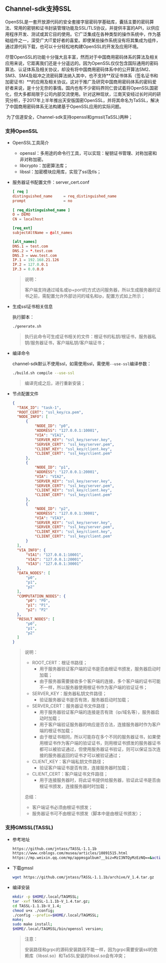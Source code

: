 ## Channel-sdk支持SSL

​		OpenSSL是一套开放源代码的安全套接字层密码学基础库，囊括主要的密码算法、常用的密钥和证书封装管理功能及SSL/TLS协议，并提供丰富的API，以供应用程序开发、测试或其它目的使用。它广泛集成在各种类型的操作系统中，作为基础组件之一，深受广大IT爱好者的喜爱。即使某些操作系统没有将其集成为组件，通过源代码下载，也可以十分轻松地构建OpenSSL的开发及应用环境。

​		尽管OpenSSL的功能十分强大且丰富，然而对于中国商用密码体系的算法及相关应用来说，它距离我们还是十分遥远的。因为OpenSSL仅仅包含国际通用的密码算法、认证体系及相关协议，却没有将中国商用密码体系中的公开算法SM2、SM3、SM4及祖冲之流密码算法纳入其中，也不支持**双证书体系（签名证书和加密证书）**的应用及相关协议。这对于推广及研究中国商用密码体系的密码爱好者来说，是十分无奈的事情。国内也有不少密码界同仁尝试着将OpenSSL国密化，但大多都局限于公司内部交流使用。针对这种现状，江南天安经过长时间的研究分析，于2017年上半年推出天安版国密OpenSSL，并将其命名为TaSSL，解决了中国商用密码体系无法构建基于OpenSSL应用的实际问题。

​		为了信道安全，Channel-sdk支持openssl和gmssl(TaSSL)两种；

### 支持OpenSSL

- OpenSSL工具简介
  - openssl：多用途的命令行工具，可以实现：秘钥证书管理、对称加密和非对称加密。
  -  libcrypto：加密算法库；
  - libssl：加密模块应用库，实现了ssl及tls；

- 服务器证书配置文件：server_cert.conf

  ```toml
  [ req ]
  distinguished_name     = req_distinguished_name
  prompt                 = no
   
  [ req_distinguished_name ]
  O = DEMO
  CN = localhost
  
  [req_ext]
  subjectAltName = @alt_names
  
  [alt_names]
  DNS.1 = test.com
  DNS.2 = *.test.com
  DNS.3 = www.test.com
  IP.1 = 192.168.21.126
  IP.2 = 127.0.0.1
  IP.3 = 0.0.0.0
  ```

  >说明：
  >
  >客户端支持通过域名或ip+port的方式访问服务器，所以生成服务器的证书之前，需配置允许外部访问的域名和ip，配置方式如上所示；

  

- 生成ssl证书相关信息

  执行脚本：

  ```bash
  ./generate.sh
  ```

  > 执行此命令可生成证书相关的文件：根证书的私钥/根证书，服务器私钥/服务器证书，客户端私钥/客户端证书；

  

- 编译命令

  channel-sdk默认不使用ssl，如需使用ssl，需使用`--use-ssl`编译参数：

  ```bash
  ./build.sh compile --use-ssl
  ```

  > 编译完成之后，进行重新安装；



- 节点配置文件

  ```json
  {
  	"TASK_ID": "task-1",
  	"ROOT_CERT": "ssl_key/ca.pem",
  	"NODE_INFO": [
  		{
  			"NODE_ID": "p0",
  			"ADDRESS": "127.0.0.1:10001",
  			"VIA": "VIA1",
  			"SERVER_KEY": "ssl_key/server.key",
  			"SERVER_CERT": "ssl_key/server.pem",
  			"CLIENT_KEY": "ssl_key/client.key",
  			"CLIENT_CERT": "ssl_key/client.pem"
  		},
  		{
  			"NODE_ID": "p1",
  			"ADDRESS": "127.0.0.1:20001",
  			"VIA": "VIA2",
  			"SERVER_KEY": "ssl_key/server.key",
  			"SERVER_CERT": "ssl_key/server.pem",
  			"CLIENT_KEY": "ssl_key/client.key",
  			"CLIENT_CERT": "ssl_key/client.pem"
  		},
  		{
  			"NODE_ID": "p2",
  			"ADDRESS": "127.0.0.1:30001",
  			"VIA": "VIA3",
  			"SERVER_KEY": "ssl_key/server.key",
  			"SERVER_CERT": "ssl_key/server.pem",
  			"CLIENT_KEY": "ssl_key/client.key",
  			"CLIENT_CERT": "ssl_key/client.pem"
  		}
  	],
  	"VIA_INFO": {
  		"VIA1": "127.0.0.1:10001",
  		"VIA2": "127.0.0.1:20001",
  		"VIA3": "127.0.0.1:30001"
  	},
  	"DATA_NODES": [
  		"p0",
  		"p1",
  		"p2"
  	],
  	"COMPUTATION_NODES": {
  		"p0": "P0",
  		"p1": "P1",
  		"p2": "P2"
  	},
  	"RESULT_NODES": [
  		"p0",
  		"p1",
  		"p2"
  	]
  }
  ```

  > 说明：
  >
  > - ROOT_CERT：根证书路径；
  >   - 用于服务器验证客户端的证书是否由根证书颁发，服务器启动时加载；
  >   - 由于服务器需要接收多个客户端的连接，多个客户端的证书可能不一样，所以服务器使用根证书作为客户端的验证证书；
  > - SERVER_KEY：服务器私钥文件路径；
  >   - 验证服务器证书是否有效，服务器启动时加载；
  > - SERVER_CERT：服务器证书文件路径；
  >   - 用于服务器验证客户端的连接是否有效（ip/域名等），服务器启动时加载；
  >   - 用于客户端验证服务器的响应是否合法，连接服务器时作为客户端的根证书加载；
  >   - 由于根证书相同，所以可能存在多个不同的服务器证书，如果使用根证书作为客户端的验证证书，则用根证书颁发的服务器证书都可以被验证通过，但使用服务器证书验证，则可以保证当次连接的服务器返回的证书才可以被验证通过；
  > - CLIENT_KEY：客户端私钥文件路径；
  >   - 验证客户端证书是否有效，连接服务器时加载；
  > - CLIENT_CERT：客户端证书文件路径；
  >   - 用于连接服务器时，将此证书提供给服务器，验证此证书是否由根证书颁发，连接服务器时时加载；
  >
  > 
  >
  > 总结：
  >
  > - 客户端证书必须由根证书颁发；
  > - 服务器证书可不由根证书颁发（脚本中是由根证书颁发）；
  
  

### 支持GMSSL(TASSL)

- 参考地址

  ```bash
  https://github.com/jntass/TASSL-1.1.1b
  https://www.cnblogs.com/musea/articles/10891515.html
  https://mp.weixin.qq.com/mp/appmsgalbum?__biz=MzI3NTQyMzEzNQ==&action=getalbum&album_id=1338591541056815107&subscene=159&subscene=158&scenenote=https%3A%2F%2Fmp.weixin.qq.com%2Fs%3F__biz%3DMzI3NTQyMzEzNQ%3D%3D%26mid%3D2247485921%26idx%3D1%26sn%3Dd511b445fe44c6e1851bc3e1788b87a1%26chksm%3Deb044311dc73ca072a6ee8c45bb4d8866c0bcf4b842f1184c34b6286ef584d82917818f5c21d%26scene%3D158%23rd#wechat_redirect
  ```

- 下载gmssl

  ```bash
  wget https://github.com/jntass/TASSL-1.1.1b/archive/V_1.4.tar.gz
  ```

- 编译安装

  ```bash
  mkdir -p $HOME/.local/TAGMSSL;
  tar -xvf TASSL-1.1.1b-V_1.4.tar.gz;
  cd TASSL-1.1.1b-V_1.4;
  chmod u+x ./config;
  ./config --prefix=$HOME/.local/TAGMSSL;
  make;
  sudo make install;
  $HOME/.local/TAGMSSL/bin/openssl version;
  ```
  
    > 注意：
    >
    > 安装路径和grpc的源码安装路径不能一样，因为grpc需要安装ssl的依赖库（libssl.so）和TaSSL安装的libssl.so会有冲突；